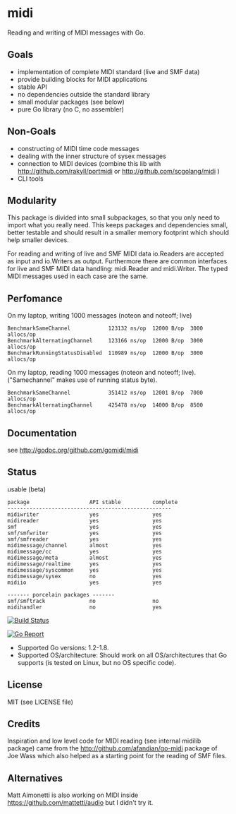 # midi
Reading and writing of MIDI messages with Go.

## Goals

- implementation of complete MIDI standard (live and SMF data)
- provide building blocks for MIDI applications
- stable API
- no dependencies outside the standard library
- small modular packages (see below)
- pure Go library (no C, no assembler) 

## Non-Goals

- constructing of MIDI time code messages
- dealing with the inner structure of sysex messages
- connection to MIDI devices (combine this lib with http://github.com/rakyll/portmidi or http://github.com/scgolang/midi )
- CLI tools

## Modularity

This package is divided into small subpackages, so that you only need to import
what you really need. This keeps packages and dependencies small, better testable and should result in a smaller memory footprint which should help smaller devices.

For reading and writing of live and SMF MIDI data io.Readers are accepted as input and io.Writers as output. Furthermore there are common interfaces for live and SMF MIDI data handling: midi.Reader and midi.Writer. The typed MIDI messages used in each case are the same.

## Perfomance

On my laptop, writing 1000 messages (noteon and noteoff; live)

    BenchmarkSameChannel            123132 ns/op  12000 B/op  3000 allocs/op
    BenchmarkAlternatingChannel     123166 ns/op  12000 B/op  3000 allocs/op
    BenchmarkRunningStatusDisabled  110989 ns/op  12000 B/op  3000 allocs/op

On my laptop, reading 1000 messages (noteon and noteoff; live).
("Samechannel" makes use of running status byte).

    BenchmarkSameChannel            351412 ns/op  12001 B/op  7000 allocs/op
    BenchmarkAlternatingChannel     425478 ns/op  14000 B/op  8500 allocs/op

## Documentation

see http://godoc.org/github.com/gomidi/midi

## Status

usable (beta)

    package                   API stable          complete
    ----------------------------------------------------
    midiwriter                yes                 yes
    midireader                yes                 yes
    smf                       yes                 yes
    smf/smfwriter             yes                 yes
    smf/smfreader             yes                 yes
    midimessage/channel       almost              yes
    midimessage/cc            yes                 yes
    midimessage/meta          almost              yes
    midimessage/realtime      yes                 yes
    midimessage/syscommon     yes                 yes
    midimessage/sysex         no                  yes
    midiio                    yes                 yes
    
	------- porcelain packages -------
    smf/smftrack              no                  no
    midihandler               no                  yes


[![Build Status](https://travis-ci.org/gomidi/midi.svg?branch=master)](http://travis-ci.org/gomidi/midi)

[![Go Report](https://goreportcard.com/badge/github.com/gomidi/midi)](https://goreportcard.com/report/github.com/gomidi/midi)

- Supported Go versions: 1.2-1.8.
- Supported OS/architecture: Should work on all OS/architectures that Go supports (is tested on Linux, but no OS specific code).

## License

MIT (see LICENSE file) 

## Credits

Inspiration and low level code for MIDI reading (see internal midilib package) came from the http://github.com/afandian/go-midi package of Joe Wass which also helped as a starting point for the reading of SMF files.

## Alternatives

Matt Aimonetti is also working on MIDI inside https://github.com/mattetti/audio but I didn't try it.
